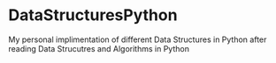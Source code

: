 # DataStructuresPython
My personal implimentation of different Data Structures in Python after reading Data Strucutres and Algorithms in Python
